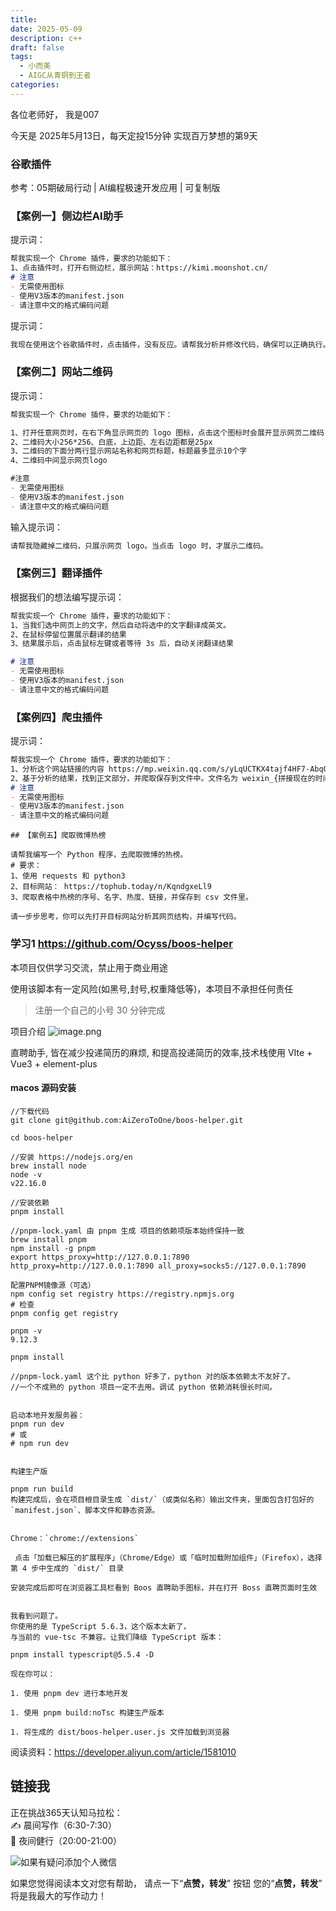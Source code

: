```yaml
---
title: 
date: 2025-05-09
description: c++
draft: false
tags:
  - 小而美
  - AIGC从青铜到王者
categories:
---
```


各位老师好， 我是007

今天是 2025年5月13日，每天定投15分钟  实现百万梦想的第9天


### 谷歌插件

参考：05期破局行动 | AI编程极速开发应用 | 可复制版
### 【案例一】侧边栏AI助手

提示词：
```Markdown
帮我实现一个 Chrome 插件，要求的功能如下：
1、点击插件时，打开右侧边栏，展示网站：https://kimi.moonshot.cn/
# 注意
- 无需使用图标
- 使用V3版本的manifest.json
- 请注意中文的格式编码问题
```

提示词：

```Markdown
我现在使用这个谷歌插件时，点击插件，没有反应。请帮我分析并修改代码，确保可以正确执行。
```

  
### 【案例二】网站二维码

提示词：
```Markdown
帮我实现一个 Chrome 插件，要求的功能如下：

1、打开任意网页时，在右下角显示网页的 logo 图标，点击这个图标时会展开显示网页二维码
2、二维码大小256*256、白底，上边距、左右边距都是25px
3、二维码的下面分两行显示网站名称和网页标题，标题最多显示10个字
4、二维码中间显示网页logo

#注意
- 无需使用图标
- 使用V3版本的manifest.json
- 请注意中文的格式编码问题
```

输入提示词：

```Markdown
请帮我隐藏掉二维码，只展示网页 logo。当点击 logo 时，才展示二维码。
```

### 【案例三】翻译插件

根据我们的想法编写提示词：
  

```Markdown
帮我实现一个 Chrome 插件，要求的功能如下：
1、当我们选中网页上的文字，然后自动将选中的文字翻译成英文。
2、在鼠标停留位置展示翻译的结果
3、结果展示后，点击鼠标左键或者等待 3s 后，自动关闭翻译结果

# 注意
- 无需使用图标
- 使用V3版本的manifest.json
- 请注意中文的格式编码问题
```


### 【案例四】爬虫插件

  

提示词：

```Markdown
帮我实现一个 Chrome 插件，要求的功能如下：
1、分析这个网站链接的内容 https://mp.weixin.qq.com/s/yLqUCTKX4tajf4HF7-AbqQ
2、基于分析的结果，找到正文部分，并爬取保存到文件中。文件名为 weixin_{拼接现在的时间戳}.txt
# 注意
- 无需使用图标
- 使用V3版本的manifest.json
- 请注意中文的格式编码问题
```

  
```
## 【案例五】爬取微博热榜

请帮我编写一个 Python 程序，去爬取微博的热榜。
# 要求：
1、使用 requests 和 python3
2、目标网站： https://tophub.today/n/KqndgxeLl9 
3、爬取表格中热榜的序号、名字、热度、链接，并保存到 csv 文件里。

请一步步思考，你可以先打开目标网站分析其网页结构，并编写代码。
```


### 学习1 https://github.com/Ocyss/boos-helper


本项目仅供学习交流，禁止用于商业用途

使用该脚本有一定风险(如黑号,封号,权重降低等)，本项目不承担任何责任

>注册一个自己的小号 30 分钟完成


项目介绍
![image.png](https://s2.loli.net/2025/05/28/uzQwR84nBhTkAK1.png)

直聘助手, 皆在减少投递简历的麻烦, 和提高投递简历的效率,技术栈使用
VIte + Vue3 + element-plus


#### macos 源码安装
```shell
//下载代码
git clone git@github.com:AiZeroToOne/boos-helper.git

cd boos-helper

//安装 https://nodejs.org/en
brew install node
node -v   
v22.16.0

//安装依赖
pnpm install

//pnpm-lock.yaml 由 pnpm 生成 项目的依赖项版本始终保持一致
brew install pnpm
npm install -g pnpm
export https_proxy=http://127.0.0.1:7890 http_proxy=http://127.0.0.1:7890 all_proxy=socks5://127.0.0.1:7890

配置PNPM镜像源（可选）
npm config set registry https://registry.npmjs.org
# 检查
pnpm config get registry

pnpm -v
9.12.3

pnpm install 

//pnpm-lock.yaml 这个比 python 好多了，python 对的版本依赖太不友好了。
//一个不成熟的 python 项目一定不去用。调试 python 依赖消耗很长时间。


启动本地开发服务器：
pnpm run dev
# 或
# npm run dev


构建生产版
  
pnpm run build
构建完成后，会在项目根目录生成 `dist/`（或类似名称）输出文件夹，里面包含打包好的 `manifest.json`、脚本文件和静态资源。


Chrome：`chrome://extensions`

 点击「加载已解压的扩展程序」（Chrome/Edge）或「临时加载附加组件」（Firefox），选择第 4 步中生成的 `dist/` 目录

安装完成后即可在浏览器工具栏看到 Boos 直聘助手图标，并在打开 Boss 直聘页面时生效


我看到问题了。
你使用的是 TypeScript 5.6.3，这个版本太新了，
与当前的 vue-tsc 不兼容。让我们降级 TypeScript 版本：

pnpm install typescript@5.5.4 -D

现在你可以：

1. 使用 pnpm dev 进行本地开发

1. 使用 pnpm build:noTsc 构建生产版本

1. 将生成的 dist/boos-helper.user.js 文件加载到浏览器

```

阅读资料：https://developer.aliyun.com/article/1581010



        
## 链接我

正在挑战365天认知马拉松：  
✍️ 晨间写作（6:30-7:30）   
🏃 夜间健行（20:00-21:00）


![如果有疑问添加个人微信](https://money-1256465252.cos.ap-beijing.myqcloud.com/2025/20250331222159.png)


如果您觉得阅读本文对您有帮助， 
请点一下“**点赞，转发**” 按钮
 您的“**点赞，转发**” 将是我最大的写作动力！






